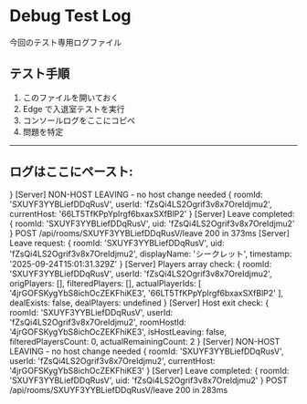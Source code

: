 # Debug Test Log

今回のテスト専用ログファイル

## テスト手順
1. このファイルを開いておく
2. Edge で入退室テストを実行
3. コンソールログをここにコピペ
4. 問題を特定

---

## ログはここにペースト:
}
[Server] NON-HOST LEAVING - no host change needed {
  roomId: 'SXUYF3YYBLiefDDqRusV',
  userId: 'fZsQi4LS2Ogrif3v8x7OreIdjmu2',
  currentHost: '66LT5TfKPpYpIrgf6bxaxSXfBlP2'
}
[Server] Leave completed: { roomId: 'SXUYF3YYBLiefDDqRusV', uid: 'fZsQi4LS2Ogrif3v8x7OreIdjmu2' }
 POST /api/rooms/SXUYF3YYBLiefDDqRusV/leave 200 in 373ms
[Server] Leave request: {
  roomId: 'SXUYF3YYBLiefDDqRusV',
  uid: 'fZsQi4LS2Ogrif3v8x7OreIdjmu2',
  displayName: 'シークレット',
  timestamp: '2025-09-24T15:01:31.329Z'
}
[Server] Players array check: {
  roomId: 'SXUYF3YYBLiefDDqRusV',
  userId: 'fZsQi4LS2Ogrif3v8x7OreIdjmu2',
  origPlayers: [],
  filteredPlayers: [],
  actualPlayerIds: [ '4jrGOFSKygYbS8ichOcZEKFhiKE3', '66LT5TfKPpYpIrgf6bxaxSXfBlP2' ],
  dealExists: false,
  dealPlayers: undefined
}
[Server] Host exit check: {
  roomId: 'SXUYF3YYBLiefDDqRusV',
  userId: 'fZsQi4LS2Ogrif3v8x7OreIdjmu2',
  roomHostId: '4jrGOFSKygYbS8ichOcZEKFhiKE3',
  isHostLeaving: false,
  filteredPlayersCount: 0,
  actualRemainingCount: 2
}
[Server] NON-HOST LEAVING - no host change needed {
  roomId: 'SXUYF3YYBLiefDDqRusV',
  userId: 'fZsQi4LS2Ogrif3v8x7OreIdjmu2',
  currentHost: '4jrGOFSKygYbS8ichOcZEKFhiKE3'
}
[Server] Leave completed: { roomId: 'SXUYF3YYBLiefDDqRusV', uid: 'fZsQi4LS2Ogrif3v8x7OreIdjmu2' }
 POST /api/rooms/SXUYF3YYBLiefDDqRusV/leave 200 in 283ms
